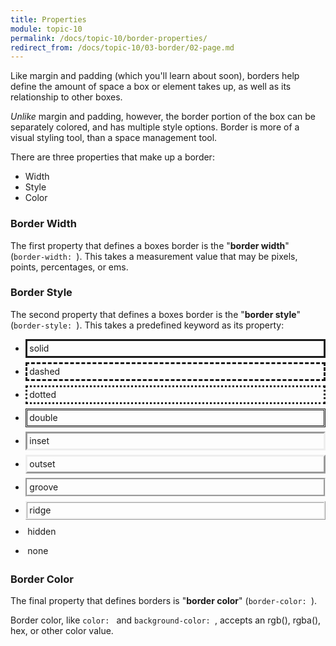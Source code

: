 ```yaml
---
title: Properties
module: topic-10
permalink: /docs/topic-10/border-properties/
redirect_from: /docs/topic-10/03-border/02-page.md
---
```


<div class="divider-heading"></div>

Like margin and padding (which you'll learn about soon), borders help define the amount of space a box or element takes up, as well as its relationship to other boxes.

_Unlike_ margin and padding, however, the border portion of the box can be separately colored, and has multiple style options. Border is more of a visual styling tool, than a space management tool.

There are three properties that make up a border:
- Width
- Style
- Color


### Border Width

The first property that defines a boxes border is the "**border width**" (`border-width: `). This takes a measurement value that may be pixels, points, percentages, or ems.


### Border Style

The second property that defines a boxes border is the "**border style**" (`border-style: `). This takes a predefined keyword as its property:

- <div style="border-style:solid;padding:0.25em;margin-bottom:0.5em;">solid</div>
- <div style="border-style:dashed;padding:0.25em;margin-bottom:0.5em;">dashed</div>
- <div style="border-style:dotted;padding:0.25em;margin-bottom:0.5em;">dotted</div>
- <div style="border-style:double;padding:0.25em;margin-bottom:0.5em;">double</div>
- <div style="border-style:inset;padding:0.25em;margin-bottom:0.5em;">inset</div>
- <div style="border-style:outset;padding:0.25em;margin-bottom:0.5em;">outset</div>
- <div style="border-style:groove;padding:0.25em;margin-bottom:0.5em;">groove</div>
- <div style="border-style:ridge;padding:0.25em;margin-bottom:0.5em;">ridge</div>
- <div style="border-style:hidden;padding:0.25em;margin-bottom:0.5em;">hidden</div>
- <div style="border-style:none;padding:0.25em;margin-bottom:0.5em;">none</div>


### Border Color

The final property that defines borders is "**border color**" (`border-color: `).

Border color, like `color: ` and `background-color: `, accepts an rgb(), rgba(), hex, or other color value.
